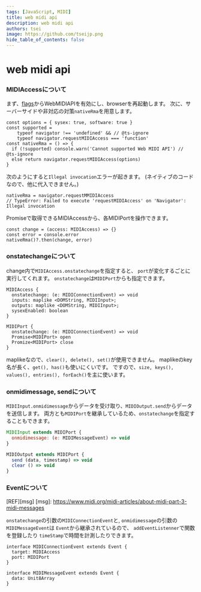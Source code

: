 ```yaml
---
tags: [JavaScript, MIDI]
title: web midi api
description: web midi api
authors: tsei
image: https://github.com/tseijp.png
hide_table_of_contents: false
---
```


# web midi api
### MIDIAccessについて
まず、[flags][flags]からWebMIDIAPIを有効にし、browserを再起動します。
次に、サーバーサイドや非対応の対策`nativeRma`を用意します。

[flags]: chrome://flags

```tsx
const options = { sysex: true, software: true }
const supported =
    typeof navigator !== 'undefined' && // @ts-ignore
    typeof navigator.requestMIDIAccess === 'function'
const nativeRma = () => {
  if (!supported) console.warn('Cannot supported Web MIDI API') // @ts-ignore
  else return navigator.requestMIDIAccess(options)
}
```

次のようにすると`Illegal invocation`エラーが起きます。
(ネイティブのコードなので、他に代入できません。)

```tsx
nativeRma = navigator.requestMMIDIAccess
// TypeError: Failed to execute 'requestMIDIAccess' on 'Navigator': Illegal invocation
```

Promiseで取得できるMIDIAccessから、各MIDIPortを操作できます。

```tsx
const change = (access: MIDIAccess) => {}
const error = console.error
nativeRma()?.then(change, error)
```

### onstatechangeについて
change内で`MIDIAccess.onstatechange`を指定すると、
`port`が変化するごとに実行してくれます。
`onstatechange`は`MIDIPort`からも指定できます。

```tsx
MIDIAccess {
  onstatechange: (e: MIDIConnectionEvent) => void
  inputs: maplike <DOMString, MIDIInput>;
  outputs: maplike <DOMString, MIDIInput>;
  sysexEnabled: boolean
}

MIDIPort {
  onstatechange: (e: MIDIConnectionEvent) => void
  Promise<MIDIPort> open
  Promize<MIDIPort> close
}
```

maplikeなので、`clear(), delete(), set()`が使用できません。
maplikeのkey名が長く、`get(), has()`も使いにくいです。
ですので、`size, keys(), values(), entries(), forEach()`を主に使います。

### onmidimessage, sendについて
`MIDIInput.onmidimessage`からデータを受け取り、`MIDIOutput.send`からデータを送信します。
両方とも`MIDIPort`を継承しているため、`onstatechange`を指定することもできます。

```jsx
MIDIInput extends MIDIPort {
  onmidimessage: (e: MIDIMessageEvent) => void
}

MIDIOutput extends MIDIPort {
  send (data, timestamp) => void
  clear () => void
}
```

### Eventについて
[REF][msg]
[msg]: https://www.midi.org/midi-articles/about-midi-part-3-midi-messages

`onstatechange`の引数の`MIDIConnectionEvent`と,
`onmidimessage`の引数の`MIDIMessageEvent`は
`Event`から継承されているので、
`addEventListenner`で関数を登録したり
`timeStamp`で時間を計測したりできます。

```tsx
interface MIDIConnectionEvent extends Event {
  target: MIDIAccess
  port: MIDIPort
}

interface MIDIMessageEvent extends Event {
  data: Unit8Array
}
```
